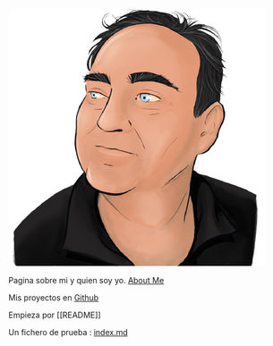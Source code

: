 ![](assets/yomismo.png)

Pagina sobre mi y quien soy yo. [About Me](about/About%20Me.md)

Mis proyectos en [Github](https://github.com/FROSADO)



Empieza por [[README]]

Un fichero de prueba : [index.md](Prueba/index.md.md)


